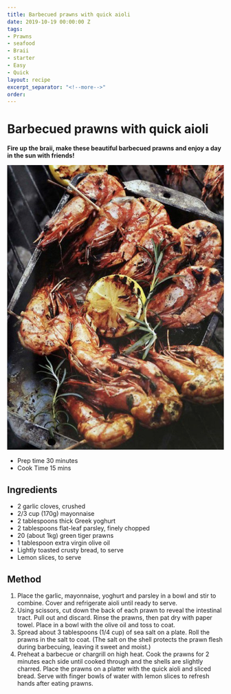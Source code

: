 ```yaml
---
title: Barbecued prawns with quick aioli
date: 2019-10-19 00:00:00 Z
tags:
- Prawns
- seafood
- Braii
- starter
- Easy
- Quick
layout: recipe
excerpt_separator: "<!--more-->"
order:
---
```


# Barbecued prawns with quick aioli

**Fire up the braii, make these beautiful barbecued prawns and enjoy a day in the sun with friends!**

<!--more-->
[![prawns](/_uploads/prawns.png)](/_uploads/prawns.png)

- Prep time 30 minutes
- Cook Time 15 mins

## Ingredients

- 2 garlic cloves, crushed
- 2/3 cup (170g) mayonnaise
- 2 tablespoons thick Greek yoghurt
- 2 tablespoons flat-leaf parsley, finely chopped
- 20 (about 1kg) green tiger prawns
- 1 tablespoon extra virgin olive oil
- Lightly toasted crusty bread, to serve
- Lemon slices, to serve



## Method

1. Place the garlic, mayonnaise, yoghurt and parsley in a bowl and stir to combine. Cover and refrigerate aioli until ready to serve.
2. Using scissors, cut down the back of each prawn to reveal the intestinal tract. Pull out and discard. Rinse the prawns, then pat dry with paper towel. Place in a bowl with the olive oil and toss to coat.
3. Spread about 3 tablespoons (1/4 cup) of sea salt on a plate. Roll the prawns in the salt to coat. (The salt on the shell protects the prawn flesh during barbecuing, leaving it sweet and moist.)
4. Preheat a barbecue or chargrill on high heat. Cook the prawns for 2 minutes each side until cooked through and the shells are slightly charred. Place the prawns on a platter with the quick aioli and sliced bread. Serve with finger bowls of water with lemon slices to refresh hands after eating prawns.
